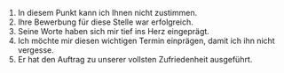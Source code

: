 
1. In diesem Punkt kann ich Ihnen nicht zustimmen.
2. Ihre Bewerbung für diese Stelle war erfolgreich.
3. Seine Worte haben sich mir tief ins Herz eingeprägt.
4. Ich möchte mir diesen wichtigen Termin einprägen, damit ich ihn nicht vergesse.
5. Er hat den Auftrag zu unserer vollsten Zufriedenheit ausgeführt.